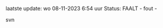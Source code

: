 laatste update: 
wo 08-11-2023  6:54   uur 
Status: FAALT - fout - 
<div class="service R">svn</div>